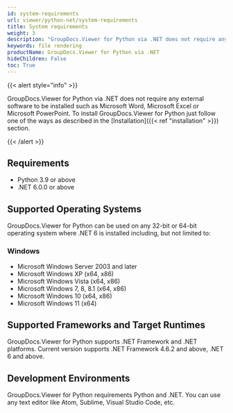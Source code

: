 ```yaml
---
id: system-requirements
url: viewer/python-net/system-requirements
title: System requirements
weight: 3
description: "GroupDocs.Viewer for Python via .NET does not require any external software to be installed such as Microsoft Word, Microsoft Excel or Microsoft PowerPoint for file rendering."
keywords: file rendering
productName: GroupDocs.Viewer for Python via .NET
hideChildren: False
toc: True
---
```

{{< alert style="info" >}}

GroupDocs.Viewer for Python via .NET does not require any external software to be installed such as Microsoft Word, Microsoft Excel or Microsoft PowerPoint. To install GroupDocs.Viewer for Python just follow one of the ways as described in the [Installation]({{< ref "installation" >}}) section.

{{< /alert >}}

## Requirements

* Python 3.9 or above
* .NET 6.0.0 or above

## Supported Operating Systems

GroupDocs.Viewer for Python can be used on any 32-bit or 64-bit operating system where .NET 6 is installed including, but not limited to:

### Windows

* Microsoft Windows Server 2003 and later
* Microsoft Windows XP (x64, x86)
* Microsoft Windows Vista (x64, x86)
* Microsoft Windows 7, 8, 8.1 (x64, x86)
* Microsoft Windows 10 (x64, x86)
* Microsoft Windows 11 (x64)


## Supported Frameworks and Target Runtimes

GroupDocs.Viewer for Python supports .NET Framework and .NET platforms. Current version supports .NET Framework 4.6.2 and above, .NET 6 and above.

## Development Environments

GroupDocs.Viewer for Python requirements Python and .NET. You  can use any text editor like Atom, Sublime, Visual Studio Code, etc.

  